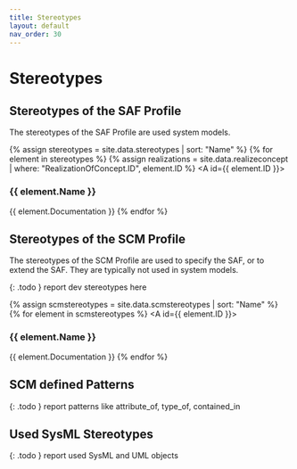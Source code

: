 ```yaml
---
title: Stereotypes
layout: default
nav_order: 30
---
```

# Stereotypes
## Stereotypes of the SAF Profile
The stereotypes of the SAF Profile are used system models.

{% assign stereotypes = site.data.stereotypes | sort: "Name" %}
{% for element in stereotypes %}
{% assign realizations = site.data.realizeconcept | where: "RealizationOfConcept.ID", element.ID %}
<A id={{ element.ID }}></A>
### {{ element.Name }} 
{{ element.Documentation }}
{% endfor %}

## Stereotypes of the SCM Profile
The stereotypes of the SCM Profile are used to specify the SAF, or to extend the SAF. They are typically not used in system models.

{: .todo }
report dev stereotypes here

{% assign scmstereotypes = site.data.scmstereotypes | sort: "Name" %}
{% for element in scmstereotypes %}
<A id={{ element.ID }}></A>
### {{ element.Name }} 
{{ element.Documentation }}
{% endfor %}

## SCM defined Patterns

{: .todo }
report patterns like attribute_of, type_of, contained_in

## Used SysML Stereotypes

{: .todo }
report used SysML and UML objects

